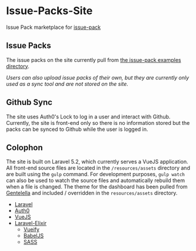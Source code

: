 # Issue-Packs-Site
Issue Pack marketplace for [issue-pack](https://www.npmjs.com/package/issue-pack)

## Issue Packs

The issue packs on the site currently pull from [the issue-pack examples directory](https://github.com/GovReady/Issue-Packs/tree/master/examples).

_Users can also upload issue packs of their own, but they are currently only used as a sync tool and are not stored on the site._

## Github Sync

The site uses Auth0's Lock to log in a user and interact with Github.  Currently, the site is front-end only so there is no information stored but the packs can be synced to Github while the user is logged in.

## Colophon

The site is built on Laravel 5.2, which currently serves a VueJS application.  All front-end source files are located in the `/resources/assets` directory and are built using the `gulp` command.  For development purposes, `gulp watch` can also be used to watch the source files and automatically rebuild them when a file is changed.  The theme for the dashboard has been pulled from [Gentelella](https://github.com/puikinsh/gentelella) and included / overridden in the `resources/assets` directory.

* [Laravel](https://laravel.com/docs/5.2)
* [Auth0](https://auth0.com/)
* [VueJS](https://vuejs.org/)
* [Laravel-Elixir](https://laravel.com/docs/5.2/elixir)
  * [Vueify](https://github.com/vuejs/vueify)
  * [BabelJS](https://babeljs.io/)
  * [SASS](http://sass-lang.com/)


